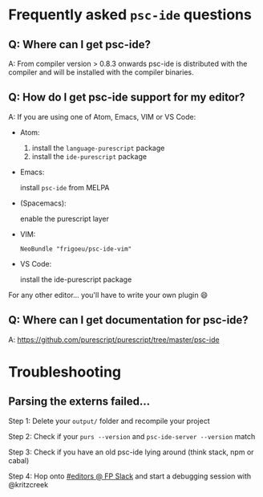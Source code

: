 # Frequently asked `psc-ide` questions

## Q: Where can I get psc-ide?
A: From compiler version > 0.8.3 onwards psc-ide is distributed with the compiler and will be installed with the compiler binaries.

## Q: How do I get psc-ide support for my editor?
A: If you are using one of Atom, Emacs, VIM or VS Code:

- Atom:

  1. install the `language-purescript` package
  2. install the `ide-purescript` package

- Emacs:

  install `psc-ide` from MELPA

- (Spacemacs):

  enable the purescript layer

- VIM:

  `NeoBundle "frigoeu/psc-ide-vim"`

- VS Code:

  install the ide-purescript package

For any other editor... you'll have to write your own plugin :smile:

## Q: Where can I get documentation for psc-ide?
A: https://github.com/purescript/purescript/tree/master/psc-ide

# Troubleshooting

## Parsing the externs failed...

Step 1: Delete your `output/` folder and recompile your project

Step 2: Check if your `purs --version` and `psc-ide-server --version` match

Step 3: Check if you have an old psc-ide lying around (think stack, npm or cabal)

Step 4: Hop onto [#editors @ FP Slack](https://functionalprogramming.slack.com/) and start a debugging session with @kritzcreek
